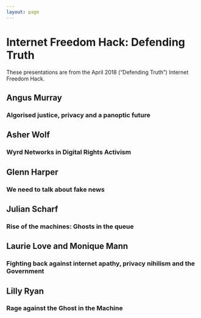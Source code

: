 ```yaml
---
layout: page
---
```


# Internet Freedom Hack: Defending Truth

These presentations are from the April 2018 (“Defending Truth”) Internet Freedom Hack.

## Angus Murray
### Algorised justice, privacy and a panoptic future

## Asher Wolf
### Wyrd Networks in Digital Rights Activism

## Glenn Harper
### We need to talk about fake news

## Julian Scharf
### Rise of the machines: Ghosts in the queue

## Laurie Love and Monique Mann
### Fighting back against internet apathy, privacy nihilism and the Government

## Lilly Ryan
### Rage against the Ghost in the Machine
